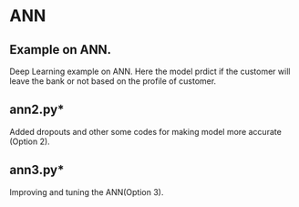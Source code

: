 # ANN
Example on ANN.
--------------
Deep Learning example on ANN. Here the model prdict if the customer will leave the bank or not based on the profile of customer.

ann2.py* 
-------
Added dropouts and other some codes for making model more accurate (Option 2).

ann3.py* 
-------
Improving and tuning the ANN(Option 3).
